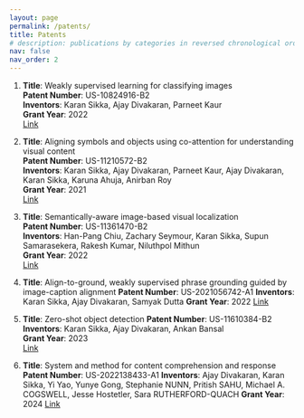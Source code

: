 ```yaml
---
layout: page
permalink: /patents/
title: Patents
# description: publications by categories in reversed chronological order. generated by jekyll-scholar.
nav: false
nav_order: 2
---
```



1. **Title**: Weakly supervised learning for classifying images  
   **Patent Number**: US-10824916-B2  
   **Inventors**: Karan Sikka, Ajay Divakaran, Parneet Kaur  
   **Grant Year**: 2022  
   [Link](https://patents.google.com/patent/US10824916B2/en)

2. **Title**: Aligning symbols and objects using co-attention for understanding visual content  
   **Patent Number**: US-11210572-B2  
   **Inventors**: Karan Sikka, Ajay Divakaran, Parneet Kaur, Ajay Divakaran, Karan Sikka, Karuna Ahuja, Anirban Roy  
   **Grant Year**: 2021  
   [Link](https://patents.google.com/patent/US11210572B2/en)

3. **Title**: Semantically-aware image-based visual localization  
   **Patent Number**: US-11361470-B2  
   **Inventors**: Han-Pang Chiu, Zachary Seymour, Karan Sikka, Supun Samarasekera, Rakesh Kumar, Niluthpol Mithun  
   **Grant Year**: 2022  
   [Link](https://patents.google.com/patent/US11361470B2/en)

4. **Title**: Align-to-ground, weakly supervised phrase grounding guided by image-caption alignment
   **Patent Number**: US-2021056742-A1
   **Inventors**: Karan Sikka, Ajay Divakaran, Samyak Dutta
   **Grant Year**: 2022
   [Link](https://patents.google.com/patent/US20210056742A1/en)

5. **Title**: Zero-shot object detection
   **Patent Number**: US-11610384-B2  
   **Inventors**: Karan Sikka, Ajay Divakaran, Ankan Bansal  
   **Grant Year**: 2023  
   [Link](https://patents.google.com/patent/US11610384B2/en)

5. **Title**: System and method for content comprehension and response 
   **Patent Number**: US-2022138433-A1
   **Inventors**: Ajay Divakaran, Karan Sikka, Yi Yao, Yunye Gong, Stephanie NUNN, Pritish SAHU, Michael A. COGSWELL, Jesse Hostetler, Sara RUTHERFORD-QUACH
   **Grant Year**: 2024
   [Link](https://patents.google.com/patent/US20240054294A1/en)



